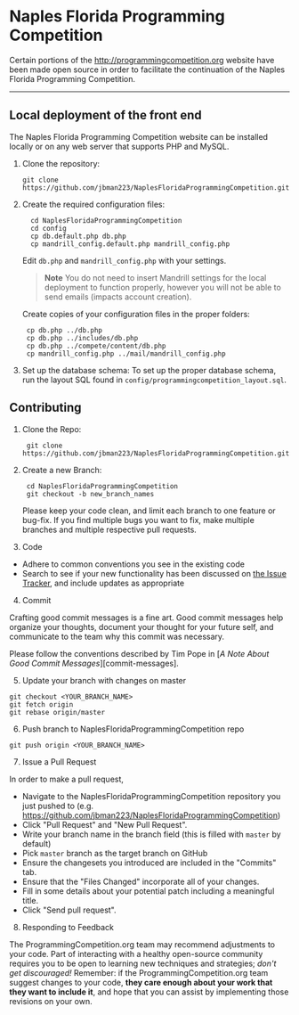 
Naples Florida Programming Competition
===================

Certain portions of the http://programmingcompetition.org website have been made open source in order to facilitate the continuation of the Naples Florida Programming Competition.

----------


Local deployment of the front end
-------------

The Naples Florida Programming Competition website can be installed locally or on any web server that supports PHP and MySQL.

1.  Clone the repository:

        git clone https://github.com/jbman223/NaplesFloridaProgrammingCompetition.git

2. Create the required configuration files:

         cd NaplesFloridaProgrammingCompetition
         cd config
         cp db.default.php db.php
         cp mandrill_config.default.php mandrill_config.php

     Edit `db.php` and `mandrill_config.php` with your settings.
     

     > **Note**
     > You do not need to insert Mandrill settings for the local deployment to function properly, however you will not be able to send emails (impacts account creation).

     Create copies of your configuration files in the proper folders:
 

        cp db.php ../db.php
        cp db.php ../includes/db.php
        cp db.php ../compete/content/db.php
        cp mandrill_config.php ../mail/mandrill_config.php


3. Set up the database schema:
     To set up the proper database schema, run the layout SQL found in `config/programmingcompetition_layout.sql`.

Contributing 
----------

1. Clone the Repo:

        git clone https://github.com/jbman223/NaplesFloridaProgrammingCompetition.git

2. Create a new Branch:

        cd NaplesFloridaProgrammingCompetition
        git checkout -b new_branch_names

   Please keep your code clean, and limit each branch to one feature or bug-fix. If
   you find multiple bugs you want to fix, make multiple branches and multiple
   respective pull requests.

3. Code
  * Adhere to common conventions you see in the existing code
  * Search to see if your new functionality has been discussed on [the Issue
    Tracker](https://github.com/jbman223/NaplesFloridaProgrammingCompetition/issues), and include updates as appropriate
    
4. Commit

  Crafting good commit messages is a fine art. Good commit messages help
  organize your thoughts, document your thought for your future self, and
  communicate to the team why this commit was necessary.

  Please follow the conventions described by Tim Pope in [_A Note About Good
  Commit Messages_][commit-messages].


5. Update your branch with changes on master

  ```
  git checkout <YOUR_BRANCH_NAME>
  git fetch origin
  git rebase origin/master
  ```

6. Push branch to NaplesFloridaProgrammingCompetition repo

  ```
  git push origin <YOUR_BRANCH_NAME>
  ```

7. Issue a Pull Request

  In order to make a pull request,

  * Navigate to the NaplesFloridaProgrammingCompetition repository you just pushed to (e.g.
    https://github.com/jbman223/NaplesFloridaProgrammingCompetition)
  * Click "Pull Request" and "New Pull Request".
  * Write your branch name in the branch field (this is filled with `master` by
    default)
  * Pick `master` branch as the target branch on GitHub
  * Ensure the changesets you introduced are included in the "Commits" tab.
  * Ensure that the "Files Changed" incorporate all of your changes.
  * Fill in some details about your potential patch including a meaningful
    title.
  * Click "Send pull request".

8. Responding to Feedback

  The ProgrammingCompetition.org team may recommend adjustments to your code. Part of interacting with a healthy open-source community requires you to be open to learning new
  techniques and strategies; *don't get discouraged!* Remember: if the ProgrammingCompetition.org
  team suggest changes to your code, **they care enough about your work that
  they want to include it**, and hope that you can assist by implementing those
  revisions on your own.


